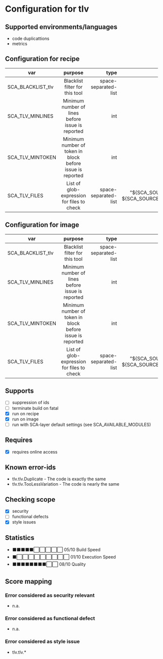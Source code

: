 # Configuration for tlv

## Supported environments/languages

* code duplicattions
* metrics

## Configuration for recipe

| var | purpose | type | default |
| ------------- |:-------------:| -----:| -----:
| SCA_BLACKLIST_tlv | Blacklist filter for this tool | space-separated-list | "linux-.*"
| SCA_TLV_MINLINES | Minimum number of lines before issue is reported | int | "8"
| SCA_TLV_MINTOKEN | Minimum number of token in block before issue is reported | int | "25"
| SCA_TLV_FILES | List of glob-expression for files to check | space-separated-list | "\$\{SCA\_SOURCES\_DIR\}/\* \$\{SCA\_SOURCES\_DIR\}/\*\*/\*"

## Configuration for image

| var | purpose | type | default |
| ------------- |:-------------:| -----:| -----:
| SCA_BLACKLIST_tlv | Blacklist filter for this tool | space-separated-list | "linux-.*"
| SCA_TLV_MINLINES | Minimum number of lines before issue is reported | int | "8"
| SCA_TLV_MINTOKEN | Minimum number of token in block before issue is reported | int | "25"
| SCA_TLV_FILES | List of glob-expression for files to check | space-separated-list | "\$\{SCA\_SOURCES\_DIR\}/\$\{sysconfdir\}/\* \$\{SCA\_SOURCES\_DIR\}/\$\{sysconfdir\}/\*\*/\*"

## Supports

- [ ] suppression of ids
- [ ] terminate build on fatal
- [x] run on recipe
- [x] run on image
- [ ] run with SCA-layer default settings (see SCA_AVAILABLE_MODULES)

## Requires

- [x] requires online access

## Known error-ids

* tlv.tlv.Duplicate - The code is exactly the same
* tlv.tlv.TooLessVariation - The code is nearly the same

## Checking scope

- [x] security
- [ ] functional defects
- [x] style issues

## Statistics

 - ⬛⬛⬛⬛⬛⬜⬜⬜⬜⬜ 05/10 Build Speed
 - ⬛⬜⬜⬜⬜⬜⬜⬜⬜⬜ 01/10 Execution Speed
 - ⬛⬛⬛⬛⬛⬛⬛⬛⬜⬜ 08/10 Quality

## Score mapping

### Error considered as security relevant

* n.a.

### Error considered as functional defect

* n.a.

### Error considered as style issue

* tlv.tlv.*
